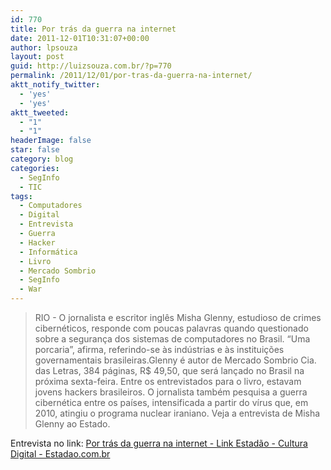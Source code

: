```yaml
---
id: 770
title: Por trás da guerra na internet
date: 2011-12-01T10:31:07+00:00
author: lpsouza
layout: post
guid: http://luizsouza.com.br/?p=770
permalink: /2011/12/01/por-tras-da-guerra-na-internet/
aktt_notify_twitter:
  - 'yes'
  - 'yes'
aktt_tweeted:
  - "1"
  - "1"
headerImage: false
star: false
category: blog
categories:
  - SegInfo
  - TIC
tags:
  - Computadores
  - Digital
  - Entrevista
  - Guerra
  - Hacker
  - Informática
  - Livro
  - Mercado Sombrio
  - SegInfo
  - War
---
```

> RIO - O jornalista e escritor inglês Misha Glenny, estudioso de crimes cibernéticos, responde com poucas palavras quando questionado sobre a segurança dos sistemas de computadores no Brasil. “Uma porcaria”, afirma, referindo-se às indústrias e às instituições governamentais brasileiras.Glenny é autor de Mercado Sombrio Cia. das Letras, 384 páginas, R$ 49,50, que será lançado no Brasil na próxima sexta-feira. Entre os entrevistados para o livro, estavam jovens hackers brasileiros. O jornalista também pesquisa a guerra cibernética entre os países, intensificada a partir do vírus que, em 2010, atingiu o programa nuclear iraniano. Veja a entrevista de Misha Glenny ao Estado.

Entrevista no link: [Por trás da guerra na internet - Link Estadão - Cultura Digital - Estadao.com.br](http://blogs.estadao.com.br/link/a-arte-da-guerra-da-internet/)
